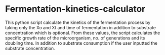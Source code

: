 # Fermentation-kinetics-calculator
This python script calculate the kinetics of the fermentation process by taking only the Xo and Xt and time of fermentation in addition to substrate concentration which is optional. From these values, the script calculates the specific growth rate of the microorganism, no. of generations and its doubling time. In addition to substrate consumption if the user inputted the substrate concentration.
